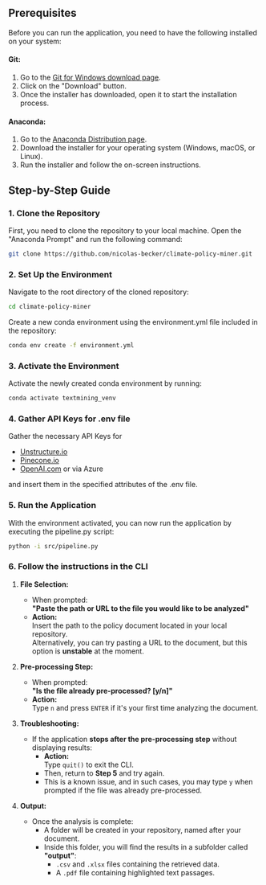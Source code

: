 ## Prerequisites
Before you can run the application, you need to have the following installed on your system:

#### Git:
1. Go to the [Git for Windows download page](https://gitforwindows.org/).
2. Click on the "Download" button.
3. Once the installer has downloaded, open it to start the installation process.

#### Anaconda:
1. Go to the [Anaconda Distribution page](https://www.anaconda.com/products/distribution).
2. Download the installer for your operating system (Windows, macOS, or Linux).
3. Run the installer and follow the on-screen instructions.

## Step-by-Step Guide

### 1. Clone the Repository
First, you need to clone the repository to your local machine. Open the "Anaconda Prompt" and run the following command:

```sh
git clone https://github.com/nicolas-becker/climate-policy-miner.git
```

### 2. Set Up the Environment
Navigate to the root directory of the cloned repository:

```sh
cd climate-policy-miner
```

Create a new conda environment using the environment.yml file included in the repository:

```sh
conda env create -f environment.yml
```

### 3. Activate the Environment
Activate the newly created conda environment by running:

```sh
conda activate textmining_venv
```

### 4. Gather API Keys for .env file
Gather the necessary API Keys for

- [Unstructure.io](https://unstructured.io/)
- [Pinecone.io](https://www.pinecone.io/)
- [OpenAI.com](https://www.pinecone.io/) or via Azure
  
and insert them in the specified attributes of the .env file.

### 5. Run the Application
With the environment activated, you can now run the application by executing the pipeline.py script:

```sh
python -i src/pipeline.py
```

### 6. Follow the instructions in the CLI 

1. **File Selection:**
   - When prompted:  
     **"Paste the path or URL to the file you would like to be analyzed"**
   - **Action:**  
     Insert the path to the policy document located in your local repository.  
     Alternatively, you can try pasting a URL to the document, but this option is **unstable** at the moment.

2. **Pre-processing Step:**
   - When prompted:  
     **"Is the file already pre-processed? [y/n]"**
   - **Action:**  
     Type `n` and press `ENTER` if it's your first time analyzing the document.

3. **Troubleshooting:**
   - If the application **stops after the pre-processing step** without displaying results:
     - **Action:**  
       Type `quit()` to exit the CLI.
     - Then, return to **Step 5** and try again.
     - This is a known issue, and in such cases, you may type `y` when prompted if the file was already pre-processed.

4. **Output:**
   - Once the analysis is complete:
     - A folder will be created in your repository, named after your document.
     - Inside this folder, you will find the results in a subfolder called **"output"**:
       - `.csv` and `.xlsx` files containing the retrieved data.
       - A `.pdf` file containing highlighted text passages.
